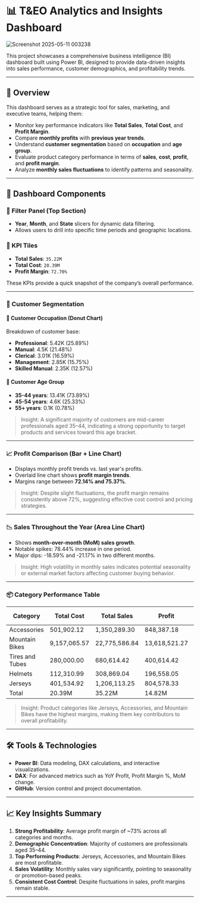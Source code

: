 # 📊 T&EO Analytics and Insights Dashboard

![Screenshot 2025-05-11 003238](https://github.com/user-attachments/assets/9d4dc64a-33bb-4a79-b507-ead9fad1b5ef)


This project showcases a comprehensive business intelligence (BI) dashboard built using Power BI, designed to provide data-driven insights into sales performance, customer demographics, and profitability trends.

---

## 🧭 Overview

This dashboard serves as a strategic tool for sales, marketing, and executive teams, helping them:

- Monitor key performance indicators like **Total Sales**, **Total Cost**, and **Profit Margin**.
- Compare **monthly profits** with **previous year trends**.
- Understand **customer segmentation** based on **occupation** and **age group**.
- Evaluate product category performance in terms of **sales**, **cost**, **profit**, and **profit margin**.
- Analyze **monthly sales fluctuations** to identify patterns and seasonality.

---

## 🧩 Dashboard Components

### 🔹 Filter Panel (Top Section)
- **Year**, **Month**, and **State** slicers for dynamic data filtering.
- Allows users to drill into specific time periods and geographic locations.

### 🔹 KPI Tiles
- **Total Sales**: `35.22M`
- **Total Cost**: `20.39M`
- **Profit Margin**: `72.70%`

These KPIs provide a quick snapshot of the company’s overall performance.

---

### 🔹 Customer Segmentation

#### 🧑 Customer Occupation (Donut Chart)
Breakdown of customer base:
- **Professional**: 5.42K (25.89%)
- **Manual**: 4.5K (21.48%)
- **Clerical**: 3.01K (16.59%)
- **Management**: 2.85K (15.75%)
- **Skilled Manual**: 2.35K (12.57%)

#### 🎂 Customer Age Group
- **35-44 years**: 13.41K (73.89%)
- **45-54 years**: 4.6K (25.33%)
- **55+ years**: 0.1K (0.78%)

> Insight: A significant majority of customers are mid-career professionals aged 35–44, indicating a strong opportunity to target products and services toward this age bracket.

---

### 📈 Profit Comparison (Bar + Line Chart)
- Displays monthly profit trends vs. last year's profits.
- Overlaid line chart shows **profit margin trends**.
- Margins range between **72.14% and 75.37%**.

> Insight: Despite slight fluctuations, the profit margin remains consistently above 72%, suggesting effective cost control and pricing strategies.

---

### 📉 Sales Throughout the Year (Area Line Chart)
- Shows **month-over-month (MoM) sales growth**.
- Notable spikes: 78.44% increase in one period.
- Major dips: -18.59% and -21.17% in two different months.

> Insight: High volatility in monthly sales indicates potential seasonality or external market factors affecting customer buying behavior.

---

### 📦 Category Performance Table

| Category           | Total Cost   | Total Sales   | Profit       | Profit Margin |
|--------------------|--------------|---------------|--------------|----------------|
| Accessories        | 501,902.12   | 1,350,289.30  | 848,387.18   | 169.03%        |
| Mountain Bikes     | 9,157,065.57 | 22,775,586.84 | 13,618,521.27| 148.68%        |
| Tires and Tubes    | 280,000.00   | 680,614.42    | 400,614.42   | 143.08%        |
| Helmets            | 112,310.99   | 308,869.04    | 196,558.05   | 174.90%        |
| Jerseys            | 401,534.92   | 1,206,113.25  | 804,578.33   | 200.28%        |
| Total              | 20.39M       | 35.22M        | 14.82M       | 72.70%         |

> Insight: Product categories like Jerseys, Accessories, and Mountain Bikes have the highest margins, making them key contributors to overall profitability.

---

## 🛠️ Tools & Technologies

- **Power BI**: Data modeling, DAX calculations, and interactive visualizations.
- **DAX**: For advanced metrics such as YoY Profit, Profit Margin %, MoM change.
- **GitHub**: Version control and project documentation.

---

## 📈 Key Insights Summary

1. **Strong Profitability**: Average profit margin of ~73% across all categories and months.
2. **Demographic Concentration**: Majority of customers are professionals aged 35–44.
3. **Top Performing Products**: Jerseys, Accessories, and Mountain Bikes are most profitable.
4. **Sales Volatility**: Monthly sales vary significantly, pointing to seasonality or promotion-based peaks.
5. **Consistent Cost Control**: Despite fluctuations in sales, profit margins remain stable.

---
